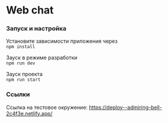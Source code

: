 # Web chat

### Запуск и настройка

Установите зависимости приложения через \
`npm install`

Зауск в режиме разработки \
`npm run dev`

Зауск проекта \
`npm run start`

### Ссылки

Ссылка на тестовое окружение: https://deploy--admiring-bell-2c4f3e.netlify.app/

